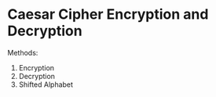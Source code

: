 # Caesar Cipher Encryption and Decryption

Methods:
  1. Encryption
  2. Decryption
  3. Shifted Alphabet
